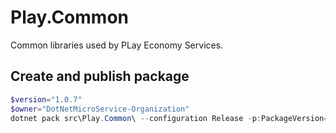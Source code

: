 # Play.Common 
Common libraries used by PLay Economy Services.

## Create and publish package
```powershell
$version="1.0.7"
$owner="DotNetMicroService-Organization"
dotnet pack src\Play.Common\ --configuration Release -p:PackageVersion=$version -p:RepositoryUrl=https://github.com/$owner/play.common -o ..\packages
```